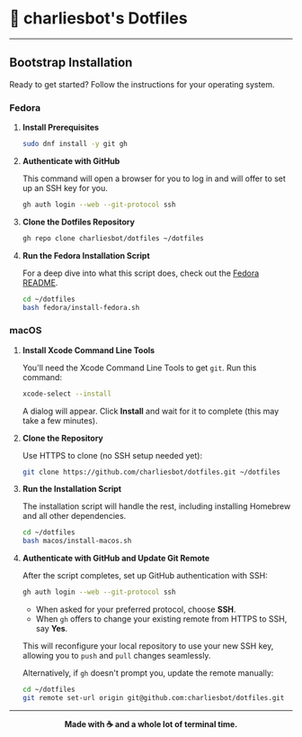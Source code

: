 # 🤖 charliesbot's Dotfiles

---

## Bootstrap Installation

Ready to get started? Follow the instructions for your operating system.

### Fedora

1.  **Install Prerequisites**

    ```bash
    sudo dnf install -y git gh
    ```

2.  **Authenticate with GitHub**

    This command will open a browser for you to log in and will offer to set up an SSH key for you.

    ```bash
    gh auth login --web --git-protocol ssh
    ```

3.  **Clone the Dotfiles Repository**

    ```bash
    gh repo clone charliesbot/dotfiles ~/dotfiles
    ```

4.  **Run the Fedora Installation Script**

    For a deep dive into what this script does, check out the [Fedora README](./fedora/README.md).

    ```bash
    cd ~/dotfiles
    bash fedora/install-fedora.sh
    ```

### macOS

1.  **Install Xcode Command Line Tools**

    You'll need the Xcode Command Line Tools to get `git`. Run this command:

    ```bash
    xcode-select --install
    ```

    A dialog will appear. Click **Install** and wait for it to complete (this may take a few minutes).

2.  **Clone the Repository**

    Use HTTPS to clone (no SSH setup needed yet):

    ```bash
    git clone https://github.com/charliesbot/dotfiles.git ~/dotfiles
    ```

3.  **Run the Installation Script**

    The installation script will handle the rest, including installing Homebrew and all other dependencies.

    ```bash
    cd ~/dotfiles
    bash macos/install-macos.sh
    ```

4.  **Authenticate with GitHub and Update Git Remote**

    After the script completes, set up GitHub authentication with SSH:

    ```bash
    gh auth login --web --git-protocol ssh
    ```

    - When asked for your preferred protocol, choose **SSH**.
    - When `gh` offers to change your existing remote from HTTPS to SSH, say **Yes**.

    This will reconfigure your local repository to use your new SSH key, allowing you to `push` and `pull` changes seamlessly.

    Alternatively, if `gh` doesn't prompt you, update the remote manually:

    ```bash
    cd ~/dotfiles
    git remote set-url origin git@github.com:charliesbot/dotfiles.git
    ```

---

<div align="center">

**Made with ☕ and a whole lot of terminal time.**

</div>

